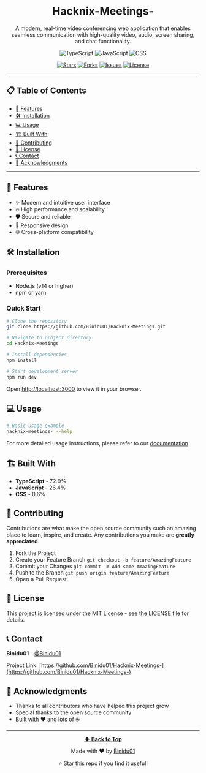 <div align="center">
  
# Hacknix-Meetings-

A modern, real-time video conferencing web application that enables seamless communication with high-quality video, audio, screen sharing, and chat functionality.

![TypeScript](https://img.shields.io/badge/TypeScript-3178c6?style=for-the-badge&logo=typescript&logoColor=white) ![JavaScript](https://img.shields.io/badge/JavaScript-f1e05a?style=for-the-badge&logo=javascript&logoColor=white) ![CSS](https://img.shields.io/badge/CSS-1572B6?style=for-the-badge&logo=css&logoColor=white)

[![Stars](https://img.shields.io/github/stars/Binidu01/Hacknix-Meetings-?style=for-the-badge&logo=github)](https://github.com/Binidu01/Hacknix-Meetings-/stargazers)
[![Forks](https://img.shields.io/github/forks/Binidu01/Hacknix-Meetings-?style=for-the-badge&logo=github)](https://github.com/Binidu01/Hacknix-Meetings-/network/members)
[![Issues](https://img.shields.io/github/issues/Binidu01/Hacknix-Meetings-?style=for-the-badge&logo=github)](https://github.com/Binidu01/Hacknix-Meetings-/issues)
[![License](https://img.shields.io/github/license/Binidu01/Hacknix-Meetings-?style=for-the-badge)](https://github.com/Binidu01/Hacknix-Meetings-/blob/main/LICENSE)

</div>

---

## 📋 Table of Contents

- [🚀 Features](#-features)
- [🛠️ Installation](#️-installation)
- [💻 Usage](#-usage)
- [🏗️ Built With](#️-built-with)
- [🤝 Contributing](#-contributing)
- [📄 License](#-license)
- [📞 Contact](#-contact)
- [🙏 Acknowledgments](#-acknowledgments)

---

## 🚀 Features

- ✨ Modern and intuitive user interface
- 🔥 High performance and scalability
- 🛡️ Secure and reliable
- 📱 Responsive design
- 🌐 Cross-platform compatibility

## 🛠️ Installation

### Prerequisites
- Node.js (v14 or higher)
- npm or yarn

### Quick Start
```bash
# Clone the repository
git clone https://github.com/Binidu01/Hacknix-Meetings.git

# Navigate to project directory
cd Hacknix-Meetings

# Install dependencies
npm install

# Start development server
npm run dev
```

Open [http://localhost:3000](http://localhost:3000) to view it in your browser.

## 💻 Usage

```bash
# Basic usage example
hacknix-meetings- --help
```

For more detailed usage instructions, please refer to our [documentation](https://github.com/Binidu01/Hacknix-Meetings-).

## 🏗️ Built With

- **TypeScript** - 72.9%
- **JavaScript** - 26.4%
- **CSS** - 0.6%

## 🤝 Contributing

Contributions are what make the open source community such an amazing place to learn, inspire, and create. Any contributions you make are **greatly appreciated**.

1. Fork the Project
2. Create your Feature Branch `git checkout -b feature/AmazingFeature`
3. Commit your Changes `git commit -m Add some AmazingFeature`
4. Push to the Branch `git push origin feature/AmazingFeature`
5. Open a Pull Request

## 📄 License

This project is licensed under the MIT License - see the [LICENSE](LICENSE) file for details.

## 📞 Contact

**Binidu01** - [@Binidu01](https://github.com/Binidu01)

Project Link: [https://github.com/Binidu01/Hacknix-Meetings-](https://github.com/Binidu01/Hacknix-Meetings-)



## 🙏 Acknowledgments

- Thanks to all contributors who have helped this project grow
- Special thanks to the open source community
- Built with ❤️ and lots of ☕

---

<div align="center">
  
**[⬆ Back to Top](#hacknix-meetings-)**

Made with ❤️ by [Binidu01](https://github.com/Binidu01)

⭐ Star this repo if you find it useful!

</div>
